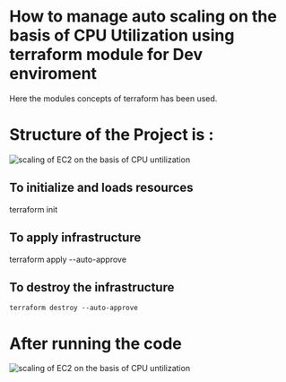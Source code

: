 # How to manage auto scaling  on the basis of CPU Utilization using terraform module for Dev enviroment
Here the modules concepts of terraform has been used. 
# Structure of the Project is :
![scaling of EC2 on the basis of CPU untilization](https://github.com/CloudSantosh/aws_autoscaling_terraform/blob/master/image/project_structure.png?raw=true)




## To initialize and loads resources

terraform init

## To apply infrastructure

terraform apply --auto-approve

## To destroy the infrastructure

    terraform destroy --auto-approve
    
# After running the code 
![scaling of EC2 on the basis of CPU untilization](https://github.com/CloudSantosh/aws_autoscaling_terraform/blob/master/image/autoscaling_cpu.jpeg?raw=true)
